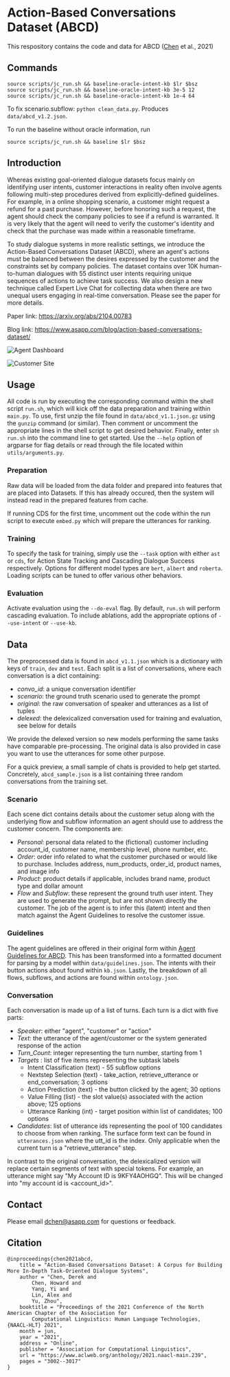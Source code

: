 # Action-Based Conversations Dataset (ABCD)
This respository contains the code and data for ABCD ([Chen](https://twitter.com/derekchen14) et al., 2021)

## Commands

```
source scripts/jc_run.sh && baseline-oracle-intent-kb $lr $bsz
source scripts/jc_run.sh && baseline-oracle-intent-kb 3e-5 12
source scripts/jc_run.sh && baseline-oracle-intent-kb 1e-4 64
```
To fix scenario.subflow: `python clean_data.py`. Produces `data/abcd_v1.2.json`.

To run the baseline without oracle information, run
```
source scripts/jc_run.sh && baseline $lr $bsz
```

## Introduction

Whereas existing goal-oriented dialogue datasets focus mainly on identifying user intents, customer interactions in reality often involve agents following multi-step procedures derived from explicitly-defined guidelines. For example, in a online shopping scenario, a customer might request a refund for a past purchase.  However, before honoring such a request, the agent should check the company policies to see if a refund is warranted.  It is very likely that the agent will need to verify the customer's identity and check that the purchase was made within a reasonable timeframe.

To study dialogue systems in more realistic settings, we introduce the Action-Based Conversations Dataset (ABCD), where an agent's actions must be balanced between the desires expressed by the customer and the constraints set by company policies.  The dataset contains over 10K human-to-human dialogues with 55 distinct user intents requiring unique sequences of actions to achieve task success.  We also design a new technique called Expert Live Chat for collecting data when there are two unequal users engaging in real-time conversation.  Please see the paper for more details.

Paper link: https://arxiv.org/abs/2104.00783

Blog link: https://www.asapp.com/blog/action-based-conversations-dataset/

![Agent Dashboard](/data/images/agent_dashboard.png)

![Customer Site](/data/images/customer_site.png)

## Usage
All code is run by executing the corresponding command within the shell script `run.sh`, which will kick off the data preparation and training within `main.py`.  To use, first unzip the file found in `data/abcd_v1.1.json.gz` using the `gunzip` command (or similar).  Then comment or uncomment the appropriate lines in the shell script to get desired behavior. Finally, enter `sh run.sh` into the command line to get started.  Use the `--help` option of argparse for flag details or read through the file located within `utils/arguments.py`.

### Preparation
Raw data will be loaded from the data folder and prepared into features that are placed into Datasets.  If this has already occured, then the system will instead read in the prepared features from cache.

If running CDS for the first time, uncomment out the code within the run script to execute `embed.py` which will prepare the utterances for ranking.  

### Training
To specify the task for training, simply use the `--task` option with either `ast` or `cds`, for Action State Tracking and Cascading Dialogue Success respectively.  Options for different model types are `bert`, `albert` and `roberta`.  Loading scripts can be tuned to offer various other behaviors.

### Evaluation
Activate evaluation using the `--do-eval` flag.  By default, `run.sh` will perform cascading evaluation.  To include ablations, add the appropriate options of `--use-intent` or `--use-kb`.

## Data
The preprocessed data is found in `abcd_v1.1.json` which is a dictionary with keys of `train`, `dev` and `test`.
Each split is a list of conversations, where each conversation is a dict containing:
  - _convo_id_: a unique conversation identifier
  - _scenario_: the ground truth scenario used to generate the prompt
  - _original_: the raw conversation of speaker and utterances as a list of tuples
  - _delexed_: the delexicalized conversation used for training and evaluation, see below for details

We provide the delexed version so new models performing the same tasks have comparable pre-processing.  The original data is also provided in case you want to use the utterances for some other purpose.

For a quick preview, a small sample of chats is provided to help get started. Concretely, `abcd_sample.json` is a list containing three random conversations from the training set.

### Scenario
Each scene dict contains details about the customer setup along with the underlying flow and subflow information an agent should use to address the customer concern. The components are:
  - _Personal_: personal data related to the (fictional) customer including account_id, customer name, membership level, phone number, etc.
  - _Order_: order info related to what the customer purchased or would like to purchase.  Includes address, num_products, order_id, product names, and image info
  - _Product_: product details if applicable, includes brand name, product type and dollar amount
  - _Flow_ and _Subflow_: these represent the ground truth user intent.  They are used to generate the prompt, but are not shown directly the customer.  The job of the agent is to infer this (latent) intent and then match against the Agent Guidelines to resolve the customer issue.

### Guidelines
The agent guidelines are offered in their original form within [Agent Guidelines for ABCD](https://docs.google.com/document/d/1_SZit-iUAzNCICJ6qahULoMhqVOJCspQF37QiEJzHLc). This has been transformed into a formatted document for parsing by a model within `data/guidelines.json`.  The intents with their button actions about found within `kb.json`.  Lastly, the breakdown of all flows, subflows, and actions are found within `ontology.json`.

### Conversation
Each conversation is made up of a list of turns.  Each turn is a dict with five parts:
  - _Speaker_: either "agent", "customer" or "action"
  - _Text_: the utterance of the agent/customer or the system generated response of the action
  - _Turn_Count_: integer representing the turn number, starting from 1
  - _Targets_ : list of five items representing the subtask labels
      * Intent Classification (text) - 55 subflow options
      * Nextstep Selection (text) - take_action, retrieve_utterance or end_conversation; 3 options
      * Action Prediction (text) - the button clicked by the agent; 30 options
      * Value Filling (list) - the slot value(s) associated with the action above; 125 options
      * Utterance Ranking (int) - target position within list of candidates; 100 options
  - _Candidates_: list of utterance ids representing the pool of 100 candidates to choose from when ranking. The surface form text can be found in `utterances.json` where the utt_id is the index. Only applicable when the current turn is a "retrieve_utterance" step.

In contrast to the original conversation, the delexicalized version will replace certain segments of text with special tokens.  For example, an utterance might say "My Account ID is 9KFY4AOHGQ".  This will be changed into "my account id is <account_id>".

## Contact
Please email dchen@asapp.com for questions or feedback.

## Citation
```
@inproceedings{chen2021abcd,
    title = "Action-Based Conversations Dataset: A Corpus for Building More In-Depth Task-Oriented Dialogue Systems",
    author = "Chen, Derek and
        Chen, Howard and
        Yang, Yi and
        Lin, Alex and
        Yu, Zhou",
    booktitle = "Proceedings of the 2021 Conference of the North American Chapter of the Association for 
    	Computational Linguistics: Human Language Technologies, {NAACL-HLT} 2021",
    month = jun,
    year = "2021",
    address = "Online",
    publisher = "Association for Computational Linguistics",
    url = "https://www.aclweb.org/anthology/2021.naacl-main.239",
    pages = "3002--3017"
}
```
